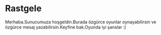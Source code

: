 # Rastgele
Merhaba.Sunucumuza hoşgeldin.Burada özgürce oyunlar oynayabilirsin ve özgürce mesaj yazabilirsin.Keyfine bak.Oyunda iyi şanslar :)
